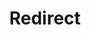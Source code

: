 ﻿---
layout: src/layouts/Redirect.astro
title: Redirect
redirect: https://yamldoc.liuyan.wang/docs/octopus-rest-api/octopus-cli/delete-autodeployoverride
pubDate:  2023-01-01
navSearch: false
navSitemap: false
navMenu: false
---
